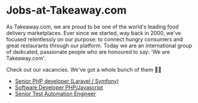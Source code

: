 # Jobs-at-Takeaway.com

As Takeaway.com, we are proud to be one of the world's leading food delivery marketplaces. Ever since we started, way back in 2000, we've focused relentlessly on our purpose: to connect hungry consumers and great restaurants through our platform. Today we are an international group of dedicated, passionate people who are honoured to say: 'We are Takeaway.com'.

Check out our vacancies. We've got a whole bunch of them 🚀👾

- [Senior PHP developer (Laravel / Symfony)][1]
- [Software Developer PHP/Javascript][2]
- [Senior Test Automation Engineer][3]

[1]: Senior%20PHP%20developer%20%28Laravel-Symfony%29.md
[2]: Software%20Developer%20PHP-Javascript.md
[3]: Senior%20Test%20Automation%20Engineer.md

